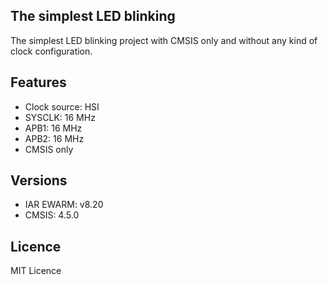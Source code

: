 ## The simplest LED blinking

The simplest LED blinking project with CMSIS only and without any kind
of clock configuration.

## Features
 - Clock source: HSI
 - SYSCLK: 16 MHz
 - APB1: 16 MHz
 - APB2: 16 MHz
 - CMSIS only

## Versions
  - IAR EWARM: v8.20
  - CMSIS: 4.5.0

## Licence
MIT Licence
